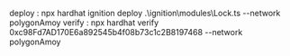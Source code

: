 deploy : npx hardhat ignition deploy .\ignition\modules\Lock.ts --network polygonAmoy
verify :  npx hardhat verify 0xc98Fd7AD170E6a892545b4f08b73c1c2B8197468 --network polygonAmoy